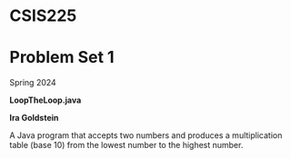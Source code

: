 # CSIS225
# Problem Set 1
Spring 2024

**LoopTheLoop.java**

**Ira Goldstein**

A Java program that accepts two numbers and produces a multiplication table (base 10)
from the lowest number to the highest number.